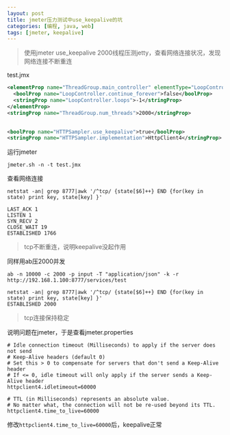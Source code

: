 ```yaml
---
layout: post
title: jmeter压力测试中use_keepalive的坑
categories: [编程, java, web]
tags: [jmeter, keepalive]
---
```


> 使用jmeter use_keepalive 2000线程压测jetty，查看网络连接状况，发现网络连接不断重连

test.jmx
```xml
<elementProp name="ThreadGroup.main_controller" elementType="LoopController" guiclass="LoopControlPanel" testclass="LoopController" testname="循环控制器" enabled="true">
  <boolProp name="LoopController.continue_forever">false</boolProp>
  <stringProp name="LoopController.loops">-1</stringProp>
</elementProp>
<stringProp name="ThreadGroup.num_threads">2000</stringProp>
  

<boolProp name="HTTPSampler.use_keepalive">true</boolProp>
<stringProp name="HTTPSampler.implementation">HttpClient4</stringProp>

```

运行jmeter
```
jmeter.sh -n -t test.jmx
```

查看网络连接
```
netstat -an| grep 8777|awk '/^tcp/ {state[$6]++} END {for(key in state) print key, state[key] }'

LAST_ACK 1
LISTEN 1
SYN_RECV 2
CLOSE_WAIT 19
ESTABLISHED 1766
```

> tcp不断重连，说明keepalive没起作用


同样用ab压2000并发

```
ab -n 10000 -c 2000 -p input -T "application/json" -k -r http://192.168.1.100:8777/services/test
```

```
netstat -an| grep 8777|awk '/^tcp/ {state[$6]++} END {for(key in state) print key, state[key] }'
ESTABLISHED 2000
```

> tcp连接保持稳定

说明问题在jmeter，于是查看jmeter.properties

```properties
# Idle connection timeout (Milliseconds) to apply if the server does not send
# Keep-Alive headers (default 0)
# Set this > 0 to compensate for servers that don't send a Keep-Alive header
# If <= 0, idle timeout will only apply if the server sends a Keep-Alive header
httpclient4.idletimeout=60000

# TTL (in Milliseconds) represents an absolute value.
# No matter what, the connection will not be re-used beyond its TTL.
httpclient4.time_to_live=60000
```

修改`httpclient4.time_to_live=60000`后，keepalive正常